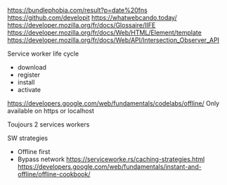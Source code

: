 https://bundlephobia.com/result?p=date%20fns
https://github.com/developit
https://whatwebcando.today/
https://developer.mozilla.org/fr/docs/Glossaire/IIFE
https://developer.mozilla.org/fr/docs/Web/HTML/Element/template
https://developer.mozilla.org/fr/docs/Web/API/Intersection_Observer_API

Service worker life cycle
- download
- register
- install
- activate

https://developers.google.com/web/fundamentals/codelabs/offline/
Only available on https or localhost

Toujours 2 services workers

SW strategies
 - Offline first
 - Bypass network
https://serviceworke.rs/caching-strategies.html
https://developers.google.com/web/fundamentals/instant-and-offline/offline-cookbook/
